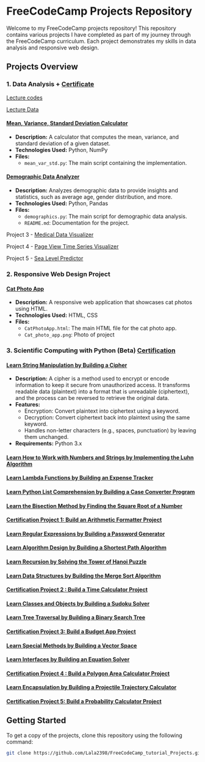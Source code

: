 # FreeCodeCamp Projects Repository

Welcome to my FreeCodeCamp projects repository! This repository contains various projects I have completed as part of my journey through the FreeCodeCamp curriculum. Each project demonstrates my skills in data analysis and responsive web design.

## Projects Overview

### 1. Data Analysis  + [Certificate](https://www.freecodecamp.org/certification/Lala2398/data-analysis-with-python-v7)

[Lecture codes](https://github.com/Lala2398/FreeCodeCamp_tutorial_Projects/tree/main/DataAnalysiswith_Python/Lecture%20codes)

[Lecture Data](https://github.com/Lala2398/FreeCodeCamp_tutorial_Projects/tree/main/DataAnalysiswith_Python/Data)

#### [Mean, Variance, Standard Deviation Calculator](https://github.com/Lala2398/FreeCodeCamp_tutorial_Projects/tree/main/DataAnalysiswith_Python/mean_var_std_project)
- **Description:** A calculator that computes the mean, variance, and standard deviation of a given dataset.
- **Technologies Used:** Python, NumPy
- **Files:**
  - `mean_var_std.py`: The main script containing the implementation.

#### [Demographic Data Analyzer](https://github.com/Lala2398/FreeCodeCamp_tutorial_Projects/tree/main/DataAnalysiswith_Python/Data_analysis_project_demographics)
- **Description:** Analyzes demographic data to provide insights and statistics, such as average age, gender distribution, and more.
- **Technologies Used:** Python, Pandas
- **Files:**
  - `demographics.py`: The main script for demographic data analysis.
  - `README.md`: Documentation for the project.
 

Project 3 - [Medical Data Visualizer](https://github.com/Lala2398/FreeCodeCamp_tutorial_Projects/tree/main/DataAnalysiswith_Python/DA_Freecodecamp_Med)

Project 4 - [Page View Time Series Visualizer](https://github.com/Lala2398/FreeCodeCamp_tutorial_Projects/tree/main/DataAnalysiswith_Python/Page_View_Time_Series_Visualizer)

Project 5 - [Sea Level Predictor](https://github.com/Lala2398/FreeCodeCamp_tutorial_Projects/tree/main/DataAnalysiswith_Python/DA_freecodecamp_sea_level)


### 2. Responsive Web Design Project

#### [Cat Photo App](https://github.com/Lala2398/FreeCodeCamp_tutorial_Projects/tree/main/ResponsiveWebDesign/Cat%20Photo%20App%20with%20HTML)
- **Description:** A responsive web application that showcases cat photos using HTML.
- **Technologies Used:** HTML, CSS
- **Files:**
  - `CatPhotoApp.html`: The main HTML file for the cat photo app.
  - `Cat_photo_app.png`: Photo of project

 ### 3. Scientific Computing with Python (Beta) [Certification](https://www.freecodecamp.org/certification/Lala2398/scientific-computing-with-python-v7)

 #### [Learn String Manipulation by Building a Cipher](https://github.com/Lala2398/FreeCodeCamp_tutorial_Projects/blob/main/Scientific%20Computing%20with%20Python%20(Beta)/Learn_String_Manipulation_by_Building_a_Cipher.py) 
 - **Description:** A cipher is a method used to encrypt or encode information to keep it secure from unauthorized access. It transforms readable data (plaintext) into a format that is unreadable (ciphertext), and the process can be reversed to retrieve the original data.
 - **Features:** 
     - Encryption: Convert plaintext into ciphertext using a keyword.
     - Decryption: Convert ciphertext back into plaintext using the same keyword.
     - Handles non-letter characters (e.g., spaces, punctuation) by leaving them unchanged.
- **Requirements:** Python 3.x

#### [Learn How to Work with Numbers and Strings by Implementing the Luhn Algorithm](https://github.com/Lala2398/FreeCodeCamp_tutorial_Projects/blob/main/Scientific%20Computing%20with%20Python%20(Beta)/Luhn_algorithm.py)

#### [Learn Lambda Functions by Building an Expense Tracker](https://github.com/Lala2398/FreeCodeCamp_tutorial_Projects/blob/main/Scientific%20Computing%20with%20Python%20(Beta)/Learn_lambda_function_by_building_expense_tracker.py)

#### [Learn Python List Comprehension by Building a Case Converter Program](https://github.com/Lala2398/FreeCodeCamp_tutorial_Projects/blob/main/Scientific%20Computing%20with%20Python%20(Beta)/List_comprehension_by_building_case_converter.py)

#### [Learn the Bisection Method by Finding the Square Root of a Number](https://github.com/Lala2398/FreeCodeCamp_tutorial_Projects/blob/main/Scientific%20Computing%20with%20Python%20(Beta)/Bisection_Method_by_Finding_the_Square_Root_of_a_Number.py)

#### [Certification Project 1: Build an Arithmetic Formatter Project](https://github.com/Lala2398/FreeCodeCamp_tutorial_Projects/blob/main/Scientific%20Computing%20with%20Python%20(Beta)/Build_an_Arithmetic_Formatter.py)

#### [Learn Regular Expressions by Building a Password Generator](https://github.com/Lala2398/FreeCodeCamp_tutorial_Projects/blob/main/Scientific%20Computing%20with%20Python%20(Beta)/Learn_Regular_Expressions_by_Building_a_Password_Generator.py)

#### [Learn Algorithm Design by Building a Shortest Path Algorithm](https://github.com/Lala2398/FreeCodeCamp_tutorial_Projects/blob/main/Scientific%20Computing%20with%20Python%20(Beta)/Shortest_Path_algorithm.py)


#### [Learn Recursion by Solving the Tower of Hanoi Puzzle](https://github.com/Lala2398/FreeCodeCamp_tutorial_Projects/blob/main/Scientific%20Computing%20with%20Python%20(Beta)/Hanoi_puzzle_recursion.py)


#### [Learn Data Structures by Building the Merge Sort Algorithm](https://github.com/Lala2398/FreeCodeCamp_tutorial_Projects/blob/main/Scientific%20Computing%20with%20Python%20(Beta)/Data_structures_with_MergeSort.py)


#### [Certification Project 2 : Build a Time Calculator Project](https://github.com/Lala2398/FreeCodeCamp_tutorial_Projects/blob/main/Scientific%20Computing%20with%20Python%20(Beta)/Time_calculator.py)

#### [Learn Classes and Objects by Building a Sudoku Solver](https://github.com/Lala2398/FreeCodeCamp_tutorial_Projects/blob/main/Scientific%20Computing%20with%20Python%20(Beta)/SudokuSolver_Classes_Objects.py)


#### [Learn Tree Traversal by Building a Binary Search Tree](https://github.com/Lala2398/FreeCodeCamp_tutorial_Projects/blob/main/Scientific%20Computing%20with%20Python%20(Beta)/Binary_search_tree_with_tree_traversal.py)


#### [Certification Project 3: Build a Budget App Project](https://github.com/Lala2398/FreeCodeCamp_tutorial_Projects/blob/main/Scientific%20Computing%20with%20Python%20(Beta)/budget_app.py)

#### [Learn Special Methods by Building a Vector Space](https://github.com/Lala2398/FreeCodeCamp_tutorial_Projects/blob/main/Scientific%20Computing%20with%20Python%20(Beta)/Building_vector_space_with_special_methods.py)

#### [Learn Interfaces by Building an Equation Solver](https://github.com/Lala2398/FreeCodeCamp_tutorial_Projects/blob/main/Scientific%20Computing%20with%20Python%20(Beta)/Equation_Solver_with_Interfaces.py)

#### [Certification Project 4 : Build a Polygon Area Calculator Project](https://github.com/Lala2398/FreeCodeCamp_tutorial_Projects/blob/main/Scientific%20Computing%20with%20Python%20(Beta)/Build%20a%20Polygon%20Area%20Calculator%20Project.py)

#### [Learn Encapsulation by Building a Projectile Trajectory Calculator](https://github.com/Lala2398/FreeCodeCamp_tutorial_Projects/blob/main/Scientific%20Computing%20with%20Python%20(Beta)/Projector_Trajectory_Calculator_with_Encapsulation.py)

#### [Certification Project 5: Build a Probability Calculator Project](https://github.com/Lala2398/FreeCodeCamp_tutorial_Projects/blob/main/Scientific%20Computing%20with%20Python%20(Beta)/Probability_Calculator.py)


## Getting Started

To get a copy of the projects, clone this repository using the following command:

```bash
git clone https://github.com/Lala2398/FreeCodeCamp_tutorial_Projects.git

